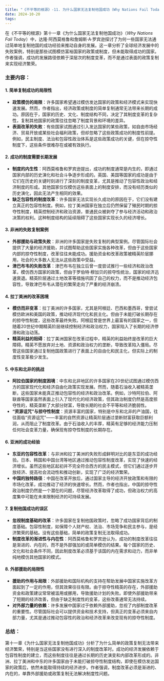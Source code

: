 ```yaml
---
title: "《不平等的根源》-11. 为什么国家无法复制他国成功（Why Nations Fail Today）"
date: 2024-10-20
tags: 
---
```

在《不平等的根源》第十一章《为什么国家无法复制他国成功》（*Why Nations Fail Today*）中，达隆·阿西莫格鲁和詹姆斯·A·罗宾逊探讨了为何一些国家无法通过简单地复制他国的成功经验来推动自身的发展。这一章分析了全球经济发展中的失败案例，特别是那些试图模仿富裕国家的政策或制度，但未能取得成功的国家。作者强调，成功的发展路径依赖于深层次的制度变革，而不是通过表面的政策复制来实现经济繁荣。

### 主要内容：

#### 1. **简单复制成功的局限性**
   - **政策模仿的局限**：许多国家希望通过模仿发达国家的政策和经济模式来实现快速发展。然而，作者指出，经济政策或制度的简单复制通常无法带来长期的成功。原因在于，国家的历史、文化、制度结构不同，决定了其制度变革的复杂性，复制其他国家的政策往往忽略了制度背景和环境的差异。
   - **表面改革的失败**：有些国家试图通过引入发达国家的某些政策，如自由市场经济、贸易开放或某些社会福利政策，但却忽略了这些政策成功的制度性前提。例如，民主制度、法治和包容性政治体系是这些政策成功的关键，但在掠夺性制度下，这些条件很难存在或被有效执行。

#### 2. **成功的制度需要长期发展**
   - **制度的内生性**：阿西莫格鲁和罗宾逊提出，成功的制度通常是内生的，即通过国家内部的历史演化和社会斗争逐步形成的。英国、美国等国家的成功是由于它们在历史的关键时刻进行了深刻的制度变革，尤其是推动了包容性政治和经济制度的形成。其他国家仅仅模仿这些表面上的制度安排，而没有经历类似的历史演化，因此无法产生相同的效果。
   - **缺乏包容性的制度改革**：许多国家无法实现长久成功的原因在于，它们没有建立真正的包容性制度。例如，拉丁美洲国家在独立后仍然保留了殖民时期的掠夺性制度，精英控制经济和政治资源，普通民众被剥夺了参与经济活动和政治决策的权利。这种制度结构的延续阻碍了这些国家实现长久的经济增长。

#### 3. **非洲的失败复制案例**
   - **外部援助与政策失败**：非洲的许多国家是失败复制的典型案例。尽管国际社会提供了大量的经济援助，并试图帮助这些国家实施各种改革，但由于这些国家内部的掠夺性制度，改革往往未能成功。援助资金和改革政策被精英阶层挪用，社会的大多数人无法从这些政策中受益。
   - **津巴布韦的失败改革**：津巴布韦在独立后曾一度尝试推行一些经济和政治改革，模仿西方国家的政策，但由于罗伯特·穆加贝的掠夺性统治，国家的经济迅速衰退。精英阶层通过土地改革等措施巩固了自己的权力，而不是推动经济包容性，导致津巴布韦从潜在的繁荣走向了严重的经济崩溃。

#### 4. **拉丁美洲的改革困境**
   - **模仿而非变革**：拉丁美洲的许多国家，尤其是阿根廷、巴西和墨西哥，曾尝试模仿欧洲和美国的政策，推动经济现代化和民主化。但由于未能打破长期存在的掠夺性制度，这些改革最终失败。阿根廷曾是世界上最富有的国家之一，但随着20世纪中期精英阶层继续控制经济和政治权力，国家陷入了长期的经济停滞和政治动荡。
   - **精英利益的阻碍**：拉丁美洲国家在改革过程中，精英的利益始终是改革的巨大障碍。精英不愿放弃对土地、资源和政治权力的垄断，导致改革陷入僵局。尽管这些国家通过复制他国政策进行了表面上的自由化和民主化，但实际上的制度性变革极少发生。

#### 5. **中东和北非的挑战**
   - **阿拉伯国家的制度困境**：中东和北非地区的许多国家在20世纪试图通过模仿西方的国家现代化和经济自由化政策实现发展。然而，随着石油收入被精英垄断，这些国家未能真正推动包容性的经济和政治改革。例如，沙特阿拉伯、阿联酋等国家虽然表面上引入了现代化的经济政策，但其政治制度仍然是高度掠夺性的，精英垄断了大部分财富，导致长期的社会不平等和经济脆弱性。
   - **“资源诅咒”与掠夺性制度**：资源丰富的国家，特别是中东和北非的产油国，往往面临“资源诅咒”——丰富的自然资源让精英阶层通过垄断财富获取巨额利润，从而阻止了制度改革。由于石油收入的丰厚，精英有足够的经济能力压制任何社会变革力量，确保现有掠夺性制度的长期存在。

#### 6. **亚洲的成功经验**
   - **东亚的包容性改革**：与非洲和拉丁美洲的失败形成鲜明对比的是东亚的成功经验。日本、韩国和中国台湾等地区通过推动包容性制度改革，实现了快速的经济增长。虽然这些地区起初并不完全符合西方的民主模式，但它们通过逐步开放经济、提高社会流动性和推动创新，实现了广泛的经济繁荣。
   - **中国的独特路径**：中国在改革开放后，通过国家主导的经济开放政策和有限的市场化改革，成功推动了经济的快速增长。然而，作者也指出，中国的掠夺性政治制度仍然是一个潜在的问题，尽管经济改革取得了成功，但政治权力的高度集中可能在未来限制经济的可持续发展。

#### 7. **复制他国成功的误区**
   - **忽视制度基础的改革**：许多国家在复制他国政策时，忽略了成功国家背后的制度基础。包容性制度，如保障个人财产权、法治、市场竞争和民主参与，是经济繁荣的基础。没有这些基础，简单的政策复制无法取得成功。
   - **制度改革的渐进性与内在性**：阿西莫格鲁和罗宾逊认为，成功的制度改革往往是渐进的、内在的，而不是外部强加的或简单模仿的结果。每个国家的历史、文化和社会条件不同，因此制度改革必须基于该国的内在需求和动力，而非单纯地模仿其他国家的模式。

#### 8. **外部援助的局限性**
   - **援助的作用与局限**：外部援助和国际机构的支持在帮助发展中国家实施改革方面起到了一定的作用，但其效果往往有限。由于掠夺性精英的存在，外部援助资金和政策建议常常被滥用或挪用，导致援助计划的失败。即使外部援助带来了短期的经济改善，但由于缺乏制度性的变革，这些改善通常无法持续。
   - **对外部力量的依赖**：许多发展中国家过于依赖外部援助，忽视了内部制度改革的重要性。尽管国际社会可以提供资金和技术支持，但真正的变革必须来自内部力量，尤其是通过推动包容性的政治和经济改革来改变现有的掠夺性制度。

### 总结：
第十一章《为什么国家无法复制他国成功》分析了为什么简单的政策复制无法带来经济繁荣，特别是当这些国家没有进行深入的制度改革时。成功的经济发展依赖于包容性制度的建立，而这些制度往往是通过长期的历史演变和内部改革形成的。非洲、拉丁美洲和中东的许多国家由于未能打破掠夺性制度结构，即使在模仿发达国家的政策后，依然未能取得持续的经济进步。作者强调，制度改革必须是渐进的、内在的，单靠外部援助或政策复制无法解决制度性问题。
